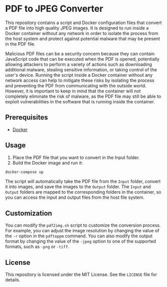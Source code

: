 # PDF to JPEG Converter

This repository contains a script and Docker configuration files that convert a PDF file into high quality JPEG images.
It is designed to run inside a Docker container without any network in order to isolate the process from the host system and protect against potential malware that may be present in the PDF file.

Malicious PDF files can be a security concern because they can contain JavaScript code that can be executed when the PDF is opened, potentially allowing attackers to perform a variety of actions such as downloading additional malware, stealing sensitive information, or taking control of the user's device. Running the script inside a Docker container without any network access can help to mitigate these risks by isolating the process and preventing the PDF from communicating with the outside world. However, it is important to keep in mind that the container will not completely eliminate the risk of malware, as the PDF file may still be able to exploit vulnerabilities in the software that is running inside the container.

## Prerequisites
- [Docker](https://www.docker.com/)

## Usage
1. Place the PDF file that you want to convert in the Input folder.
2. Build the Docker image and run it:

```bash
docker-compose up
```
The script will automatically take the PDF file from the `Input` folder, convert it into images, and save the images to the `Output` folder. The `Input` and `Output` folders are mapped to the corresponding folders in the container, so you can access the input and output files from the host file system.

## Customization

You can modify the `pdf2img.sh` script to customize the conversion process. For example, you can adjust the image resolution by changing the value of the `-r` option in the `pdftoppm` command. You can also modify the output format by changing the value of the `-jpeg` option to one of the supported formats, such as `-png` or `-tiff`.

## License

This repository is licensed under the MIT License. See the `LICENSE` file for details.
